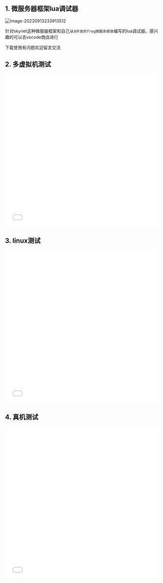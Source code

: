 ## 1. 微服务器框架lua调试器

![image-20220913233913512](image-20220913233913512.png)

针对skynet这种微服器框架和自己从`0开发的frog微服务框架`编写的lua调试器，感兴趣的可以去vscode商店进行

下载使用有问题欢迎留言交流

## 2. 多虚拟机测试

<iframe src="//player.bilibili.com/player.html?aid=638985869&bvid=BV1iY4y1r7GE&cid=716979750&page=1" allowfullscreen="allowfullscreen" width="100%" height="500" scrolling="no" frameborder="0" sandbox="allow-top-navigation allow-same-origin allow-forms allow-scripts"></iframe>

## 3. linux测试

<iframe src="//player.bilibili.com/player.html?aid=683901725&bvid=BV1sU4y1S7LS&cid=716979645&page=1" allowfullscreen="allowfullscreen" width="100%" height="500" scrolling="no" frameborder="0" sandbox="allow-top-navigation allow-same-origin allow-forms allow-scripts"></iframe>

## 4. 真机测试

<iframe src="//player.bilibili.com/player.html?aid=553968251&bvid=BV1Bv4y1P7cE&cid=716979648&page=1" allowfullscreen="allowfullscreen" width="100%" height="500" scrolling="no" frameborder="0" sandbox="allow-top-navigation allow-same-origin allow-forms allow-scripts"></iframe>

